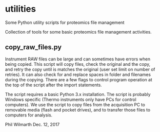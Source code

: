 # utilities
Some Python utility scripts for proteomics file management

Collection of tools for some basic proteomics file management activities. 

## copy_raw_files.py
Instrument RAW files can be large and can sometimes have errors when being copied. This script will copy files, check the original and the copy, and retry the copy until is matches the original (user set limit on number of retries). It can also check for and replace spaces in folder and filenames during the copying. There are a few flags to control program operation at the top of the script after the import statements. 

The script requires a basic Python 3.x installation. The script is probably Windows specific (Thermo instruments only have PCs for control computers). We use the script to copy files from the acquisition PC to removable media (flash and pocket drives), and to transfer those files to computers for analysis. 

Phil Wilmarth
Dec. 12, 2017
